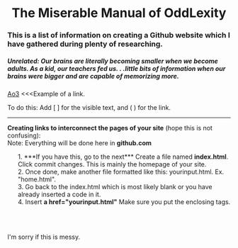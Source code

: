 <h1 align="center"> The Miserable Manual of OddLexity</h1>
<h3>This is a list of information on creating a Github website which I have gathered during plenty of researching.</h3> 
<h5>Unrelated: Our brains are literally becoming smaller when we become adults. As a kid, our teachers fed us. . .little bits of information when our brains were bigger and are capable of memorizing more.</h5>

[Ao3](https://archiveofourown.org/works/29125245/chapters/71500110) <<<Example of a link.

To do this: Add [        ] for the visible text, and ( ) for the link.
<hr>

<p><b>Creating links to interconnect the pages of your site</b> (hope this is not confusing):
  <br>
 Note: Everything will be done here in <b>github.com</b>
  <br>
<ol>1. ***If you have this, go to the next*** Create a file named <b>index.html</b>. Click commit changes. This is mainly the homepage of your site.
  <br>
2. Once done, make another file formatted like this: yourinput.html. Ex. "home.html". 
 <br>
3. Go back to the index.html which is most likely blank or you have already inserted a code in it. 
<br>
4. Insert <b>a href="yourinput.html"</b> Make sure you put the enclosing tags.
</ol> 
<br><br>
<p>I'm sorry if this is messy. </p>
